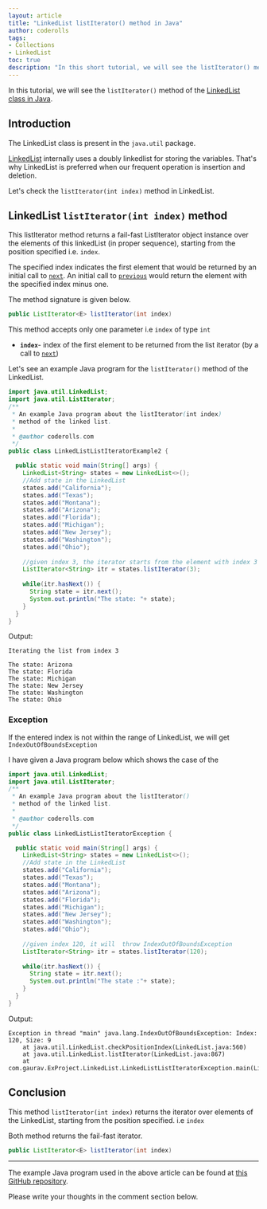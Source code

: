 ```yaml
---
layout: article  
title: "LinkedList listIterator() method in Java"  
author: coderolls  
tags:
- Collections
- LinkedList
toc: true
description: "In this short tutorial, we will see the listIterator() method of the ArrayList class in Java."  
---
```


In this tutorial, we will see the `listIterator()` method of the  [LinkedList class in Java](https://coderolls.com/linkedList-in-java/). 

## Introduction  

The LinkedList class is present in the `java.util` package.

[LinkedList](https:/coderolls.com/linkedlist-in-java/) internally uses a doubly linkedlist for storing the variables. That's why LinkedList is preferred when our frequent operation is insertion and deletion.

Let's check the `listIterator(int index)` method in LinkedList.

## LinkedList `listIterator(int index)` method

This listIterator method returns a fail-fast ListIterator object instance over the elements of this linkedList (in proper sequence), starting from the position specified i.e. `index`.

The specified index indicates the first element that would be returned by an initial call to [`next`](https://docs.oracle.com/javase/8/docs/api/java/util/ListIterator.html#next--). An initial call to [`previous`](https://docs.oracle.com/javase/8/docs/api/java/util/ListIterator.html#previous--) would return the element with the specified index minus one.

The method signature is given below.

```java
public ListIterator<E> listIterator(int index)
```

This method accepts only one parameter i.e `index` of type `int`

- **`index`**- index of the first element to be returned from the list iterator (by a call to [`next`](https://docs.oracle.com/javase/8/docs/api/java/util/ListIterator.html#next--))

Let's see an example Java program for the `listIterator()` method of the LinkedList.

```java
import java.util.LinkedList;
import java.util.ListIterator;
/**
 * An example Java program about the listIterator(int index)
 * method of the linked list.
 * 
 * @author coderolls.com
 */
public class LinkedListListIteratorExample2 {

  public static void main(String[] args) {
    LinkedList<String> states = new LinkedList<>();
    //Add state in the LinkedList
    states.add("California");
    states.add("Texas");
    states.add("Montana");
    states.add("Arizona");
    states.add("Florida");
    states.add("Michigan");
    states.add("New Jersey");
    states.add("Washington");
    states.add("Ohio");
    
    //given index 3, the iterator starts from the element with index 3
    ListIterator<String> itr = states.listIterator(3);
    
    while(itr.hasNext()) {
      String state = itr.next();
      System.out.println("The state: "+ state);
    }
  }
}
```

Output:

```
Iterating the list from index 3

The state: Arizona
The state: Florida
The state: Michigan
The state: New Jersey
The state: Washington
The state: Ohio
```

### Exception

If the entered index is not within the range of LinkedList, we will get `IndexOutOfBoundsException`

I have given a Java program below which shows the case of the

```java
import java.util.LinkedList;
import java.util.ListIterator;
/**
 * An example Java program about the listIterator()
 * method of the linked list.
 * 
 * @author coderolls.com
 */
public class LinkedListListIteratorException {

  public static void main(String[] args) {
    LinkedList<String> states = new LinkedList<>();
    //Add state in the LinkedList
    states.add("California");
    states.add("Texas");
    states.add("Montana");
    states.add("Arizona");
    states.add("Florida");
    states.add("Michigan");
    states.add("New Jersey");
    states.add("Washington");
    states.add("Ohio");
    
    //given index 120, it will  throw IndexOutOfBoundsException
    ListIterator<String> itr = states.listIterator(120);
    
    while(itr.hasNext()) {
      String state = itr.next();
      System.out.println("The state :"+ state);
    }
  }
}
```

Output:

```
Exception in thread "main" java.lang.IndexOutOfBoundsException: Index: 120, Size: 9
	at java.util.LinkedList.checkPositionIndex(LinkedList.java:560)
	at java.util.LinkedList.listIterator(LinkedList.java:867)
	at com.gaurav.ExProject.LinkedList.LinkedListListIteratorException.main(LinkedListListIteratorException.java:29)
```

## Conclusion

This method  `listIterator(int index)` returns the iterator over elements of the LinkedList, starting from the position specified. i.e `index`

Both method returns the fail-fast iterator. 

```java
public ListIterator<E> listIterator(int index)
```

---

The example Java program used in the above article can be found at [this GitHub repository](https://github.com/coderolls/blogpost-coding-examples/tree/main/collections/linkedlist/linkedlist-listiterator).  

Please write your thoughts in the comment section below.
